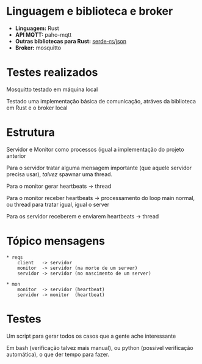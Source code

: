 # Linguagem e biblioteca e broker

* **Linguagem:** Rust
* **API MQTT:** paho-mqtt
* **Outras bibliotecas para Rust:** [serde-rs/json](https://github.com/serde-rs/json)
* **Broker:** mosquitto
	
# Testes realizados

Mosquitto testado em máquina local

Testado uma implementação básica de comunicação, atráves da biblioteca em Rust e o broker local

# Estrutura

Servidor e Monitor como processos (igual a implementação do projeto anterior

Para o servidor tratar alguma mensagem importante (que aquele servidor precisa usar), *talvez* spawnar uma thread.

Para o monitor gerar heartbeats -> thread

Para o monitor receber heartbeats -> processamento do loop main normal, ou thread para tratar igual, igual o server

Para os servidor receberem e enviarem heartbeats -> thread

# Tópico mensagens

	* reqs
		client   -> servidor
		monitor  -> servidor (na morte de um server)
		servidor -> servidor (no nascimento de um server)

	* mon
		monitor  -> servidor (heartbeat)
		servidor -> monitor  (heartbeat)

# Testes

Um script para gerar todos os casos que a gente ache interessante

Em bash (verificação talvez mais manual), 
ou python (possível verificação automática), o que der tempo para fazer.